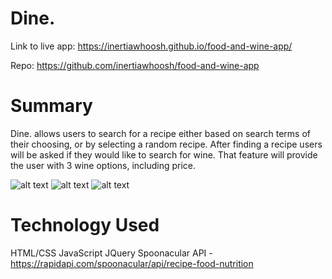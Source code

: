# Dine.
Link to live app: 
https://inertiawhoosh.github.io/food-and-wine-app/

Repo: 
https://github.com/inertiawhoosh/food-and-wine-app

# Summary
Dine. allows users to search for a recipe either based on search terms of their choosing, or by selecting a random recipe. After finding a recipe users will be asked if they would like to search for wine. That feature will provide the user with 3 wine options, including price.

![alt text](https://i.imgur.com/kr8Wndo.jpg)
![alt text](https://i.imgur.com/x5IxpIR.jpg)
![alt text](https://i.imgur.com/GQVfovK.png)

# Technology Used
HTML/CSS
JavaScript
JQuery
Spoonacular API - https://rapidapi.com/spoonacular/api/recipe-food-nutrition
